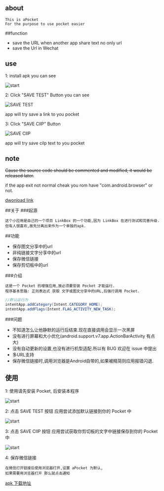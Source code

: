 ## about

    This is aPocket
    For the purpose to use pocket easier

##function
- save the URL when another app share text no only url
- save the Url in Wechat

## use
1: install apk 
you can see 

![start](http://qiaoblog.b0.upaiyun.com/1.jpg)

2: Click "SAVE TEST" Button
you can see 

![SAVE TEST](http://qiaoblog.b0.upaiyun.com/2.jpg)

app will try save a link to you pocket

3: Click "SAVE ClIP" Button

![SAVE ClIP](http://qiaoblog.b0.upaiyun.com/3.jpg)

app will try save cilp text to you pocket

## note
~~Cause the source code should be commented and modified, it would be released later.~~

if the app exit not normal cheak you rom have "com.android.browser" or not.

[dwonload link](http://qiaoblog.b0.upaiyun.com/app-release.apk)

##关于
###起源

    这个小应用是自己的一个项目 LinkBox 的一个功能,因为 LinkBox 在进行测试和完善升级.
    但有人很喜欢,故先分离出来作为一个单独的apk.

##功能
- 保存图文分享中的url
- 非纯链接文字分享中的url
- 保存微信链接
- 保存剪切板中的url

###介绍

    这是一个 Pocket 的增强应用,故必须要安装 Pocket 才能运行.
    程序基本思路: 正则表达式 获取 文字或图文分享中的URL,后强行调用 Pocket.

```java
//默认运行为
intentApp.addCategory(Intent.CATEGORY_HOME);
intentApp.addFlags(Intent.FLAG_ACTIVITY_NEW_TASK);
```

###问题
- 不知道怎么让他静默的运行后结束.现在直接调用会显示一次黑屏
- 没有进行屏幕和大小优化(android.support.v7.app.ActionBarActivity 有点大)
- 没有自动更新的设置,也没有进行机型适配.所以有 BUG 欢迎在 issue 中提出
- 多URL支持
- 保存微信链接时,调用浏览器是Android自带的,如果被精简则应用报错闪退.

## 使用
1: 使用请先安装 Pocket, 后安装本程序

![start](http://qiaoblog.b0.upaiyun.com/1.jpg)

2: 点击 SAVE TEST 按钮 
应用尝试添加默认链接到你的 Pocket 中

![start](http://qiaoblog.b0.upaiyun.com/2.jpg)
    
3: 点击 SAVE ClIP 按钮 
应用尝试获取你剪切板的文字中链接保存到你的 Pocket 中

![start](http://qiaoblog.b0.upaiyun.com/3.jpg)
    
4: 保存微信链接

    在微信打开链接后使用浏览器打开,设置 aPocket 为默认,
    如果需要用浏览器打开 那么就点击通知
    
[apk 下载地址](http://qiaoblog.b0.upaiyun.com/app-release.apk)

